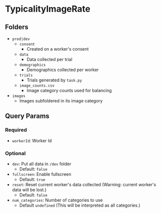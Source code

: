# TypicalityImageRate

## Folders

- `prod|dev`
  - `consent`
    - Created on a worker's consent
  - `data`
    - Data collected per trial
  - `demographics`
    - Demographics collected per worker
  - `trials`
    - Trials generated by `task.py`
  - `image_counts.csv`
    - Image category counts used for balancing
- `images`
  - Images subfoldered in its image category

## Query Params

### Required

- `workerId`: Worker Id

### Optional

- `dev`: Put all data in `/dev` folder
  - Default: `false`
- `fullscreen`: Enable fullscreen
  - Default: `true`
- `reset`: Reset current worker's data collected (Warning: current worker's data will be lost.)
  - Default: `false`
- `num_categories`: Number of categories to use
  - Default `undefined` (This will be interpreted as all categories.)
